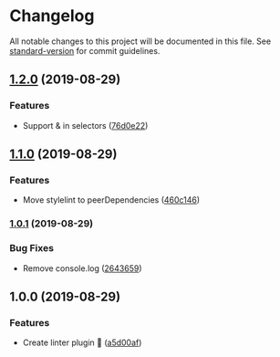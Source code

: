 # Changelog

All notable changes to this project will be documented in this file. See [standard-version](https://github.com/conventional-changelog/standard-version) for commit guidelines.

## [1.2.0](https://github.com/jantimon/stylelint-safari-background-clip/compare/v1.1.0...v1.2.0) (2019-08-29)


### Features

* Support & in selectors ([76d0e22](https://github.com/jantimon/stylelint-safari-background-clip/commit/76d0e22))

## [1.1.0](https://github.com/jantimon/stylelint-safari-background-clip/compare/v1.0.1...v1.1.0) (2019-08-29)


### Features

* Move stylelint to peerDependencies ([460c146](https://github.com/jantimon/stylelint-safari-background-clip/commit/460c146))

### [1.0.1](https://github.com/jantimon/stylelint-safari-background-clip/compare/v1.0.0...v1.0.1) (2019-08-29)


### Bug Fixes

* Remove console.log ([2643659](https://github.com/jantimon/stylelint-safari-background-clip/commit/2643659))

## 1.0.0 (2019-08-29)


### Features

* Create linter plugin 🚀 ([a5d00af](https://github.com/jantimon/stylelint-safari-background-clip/commit/a5d00af))
